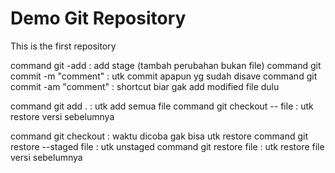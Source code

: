 # Demo Git Repository

This is the first repository

command git -add : add stage (tambah perubahan bukan file)
command git commit -m "comment" : utk commit apapun yg sudah disave
command git commit -am "comment" : shortcut biar gak add modified file dulu

command git add . : utk add semua file
command git checkout -- file : utk restore versi sebelumnya

command git checkout : waktu dicoba gak bisa utk restore
command git restore --staged file : utk unstaged
command git restore file : utk restore file versi sebelumnya
